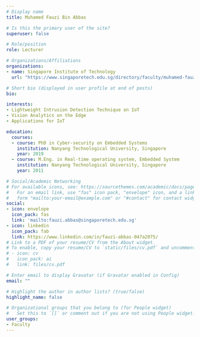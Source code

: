 ```yaml
---
# Display name
title: Muhamed Fauzi Bin Abbas

# Is this the primary user of the site?
superuser: false

# Role/position
role: Lecturer

# Organizations/Affiliations
organizations:
- name: Singapore Institute of Technology
  url: "https://www.singaporetech.edu.sg/directory/faculty/muhamed-fauzi-bin-abbas"

# Short bio (displayed in user profile at end of posts)
bio:

interests:
- Lightweight Intrusion Detection Technique on IoT
- Vision Analytics on the Edge
- Applications for IoT

education:
  courses:
  - course: PhD in Cyber-security on Embedded Systems
    institution: Nanyang Technological University, Singapore
    year: 2019
  - course: M.Eng. in Real-time operating system, Embedded System
    institution: Nanyang Technological University, Singapore
    year: 2011

# Social/Academic Networking
# For available icons, see: https://sourcethemes.com/academic/docs/page-builder/#icons
#   For an email link, use "fas" icon pack, "envelope" icon, and a link in the
#   form "mailto:your-email@example.com" or "#contact" for contact widget.
social:
- icon: envelope
  icon_pack: fas
  link: 'mailto:fauzi.abbas@singaporetech.edu.sg'
- icon: linkedin
  icon_pack: fab
  link: https://www.linkedin.com/in/fauzi-abbas-047a2075/
# Link to a PDF of your resume/CV from the About widget.
# To enable, copy your resume/CV to `static/files/cv.pdf` and uncomment the lines below.
# - icon: cv
#   icon_pack: ai
#   link: files/cv.pdf

# Enter email to display Gravatar (if Gravatar enabled in Config)
email: ""

# Highlight the author in author lists? (true/false)
highlight_name: false

# Organizational groups that you belong to (for People widget)
#   Set this to `[]` or comment out if you are not using People widget.
user_groups:
- Faculty
---
```


